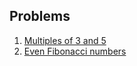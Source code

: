 ## Problems

1. [Multiples of 3 and 5](https://projecteuler.net/problem=1)
2. [Even Fibonacci numbers](https://projecteuler.net/problem=2)
